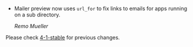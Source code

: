 *   Mailer preview now uses `url_for` to fix links to emails for apps
    running on a sub directory.

    *Remo Mueller*

Please check [4-1-stable](https://github.com/rails/rails/blob/4-1-stable/actionmailer/CHANGELOG.md) for previous changes.
